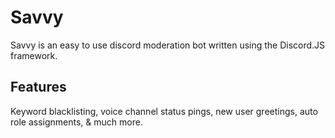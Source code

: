 # Savvy
Savvy is an easy to use discord moderation bot written using the Discord.JS framework. 

## Features
Keyword blacklisting, voice channel status pings, new user greetings, auto role assignments, & much more.  
